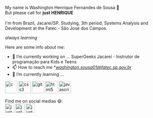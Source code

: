 

My name is Washington Henrique Fernandes de Sousa 👋 <br>
But please call for **just HENRIQUE** <br> <br>
I'm from Brazil, Jacareí/SP.
Studying, 3th period, Systems Analysis and Development at the Fatec - São José dos Campos. <br>

*always learning*

<!--
**justhenrique/justhenrique** is a ✨ _special_ ✨ repository because its `README.md` (this file) appears on your GitHub profile.
-->
Here are some info about me: 

- 🔭 I’m currently working on ... SuperGeeks Jacareí - Instrutor de programação para Kids e Teens
- 📫 How to reach me **washington.sousa01@fatec.sp.gov.br*
- 🌱 I’m currently learning ... 

 <p align="left"><img src="https://devicons.github.io/devicon/devicon.git/icons/c/c-original.svg" alt="c" width="40" height="40"/> <img src="https://devicons.github.io/devicon/devicon.git/icons/css3/css3-original-wordmark.svg" alt="css3" width="40" height="40"/> <img src="https://www.vectorlogo.zone/logos/git-scm/git-scm-icon.svg" alt="git" width="40" height="40"/> <img src="https://devicons.github.io/devicon/devicon.git/icons/html5/html5-original-wordmark.svg" alt="html5" width="40" height="40"/> <img src="https://devicons.github.io/devicon/devicon.git/icons/javascript/javascript-original.svg" alt="javascript" width="40" height="40"/></p><p align="center">

Find me on social medias 😄: <br> 
<a href="https://linkedin.com/in/justehenrique" target="blank"><img align="center" src="https://cdn.jsdelivr.net/npm/simple-icons@3.0.1/icons/linkedin.svg" alt="justhenrique" height="30" width="30" /></a>
<a href="https://fb.com/justhenrique" target="blank"><img align="center" src="https://cdn.jsdelivr.net/npm/simple-icons@3.0.1/icons/facebook.svg" alt="justhenrique" height="30" width="30" /></a>
<a href="https://instagram.com/justhenrique" target="blank"><img align="center" src="https://cdn.jsdelivr.net/npm/simple-icons@3.0.1/icons/instagram.svg" alt="justhenrique" height="30" width="30" /></a>
</p>

<!-- 👯 I’m looking to collaborate on ...
- 🤔 I’m looking for help with ...
- 💬 Ask me about ...
- 📫 How to reach me: ...
- 😄 Pronouns: ...
- ⚡ Fun fact: ...
-->

